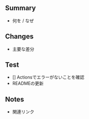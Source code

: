 ## Summary
- 何を / なぜ

## Changes
- 主要な差分

## Test
- [] Actionsでエラーがないことを確認
- READMEの更新

## Notes
- 関連リンク

